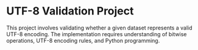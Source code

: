 # UTF-8 Validation Project

This project involves validating whether a given dataset represents a valid UTF-8 encoding. The implementation requires understanding of bitwise operations, UTF-8 encoding rules, and Python programming.
